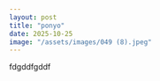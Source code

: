 ```yaml
---
layout: post
title: "ponyo"
date: 2025-10-25
image: "/assets/images/049 (8).jpeg"
---
```


fdgddfgddf